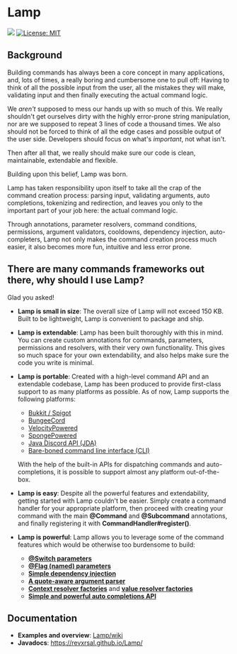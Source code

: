 # Lamp
[![](https://jitpack.io/v/Revxrsal/Lamp.svg)](https://jitpack.io/#Revxrsal/Lamp)
[![License: MIT](https://img.shields.io/badge/License-MIT-yellow.svg)](https://opensource.org/licenses/MIT)
## Background
Building commands has always been a core concept in many applications, and, lots of times, a really boring and cumbersome one to pull off: Having to think of all the possible input from the user, all the mistakes they will make, validating input and then finally executing the actual command logic. 

We *aren't* supposed to mess our hands up with so much of this. We really shouldn't get ourselves dirty with the highly error-prone string manipulation, nor are we supposed to repeat 3 lines of code a thousand times. We also should not be forced to think of all the edge cases and possible output of the user side. Developers should focus on what's *important*, not what isn't.

Then after all that, we really should make sure our code is clean, maintainable, extendable and flexible.

Building upon this belief, Lamp was born.

Lamp has taken responsibility upon itself to take all the crap of the command creation process: parsing input, validating arguments, auto completions, tokenizing and redirection, and leaves you only to the important part of your job here: the actual command logic.

Through annotations, parameter resolvers, command conditions, permissions, argument validators, cooldowns, dependency injection, auto-completers, Lamp not only makes the command creation process much easier, it also becomes more fun, intuitive and less error prone.

## There are many commands frameworks out there, why should I use Lamp?
Glad you asked!
- **Lamp is small in size**: The overall size of Lamp will not exceed 150 KB. Built to be lightweight, Lamp is convenient to package and ship.
- **Lamp is extendable**: Lamp has been built thoroughly with this in mind. You can create custom annotations for commands, parameters, permissions and resolvers, with their very own functionality. This gives so much space for your own extendability, and also helps make sure the code you write is minimal.
- **Lamp is portable**: Created with a high-level command API and an extendable codebase, Lamp has been produced to provide first-class support to as many platforms as possible. As of now, Lamp supports the following platforms:
    - [Bukkit / Spigot](bukkit)
    - [BungeeCord](bungee)
    - [VelocityPowered](velocity)
    - [SpongePowered](sponge)
    - [Java Discord API (JDA)](jda)
    - [Bare-boned command line interface (CLI)](cli)

   With the help of the built-in APIs for dispatching commands and auto-completions, it is possible to support almost any platform out-of-the-box.
- **Lamp is easy**: Despite all the powerful features and extendability, getting started with Lamp couldn't be easier. Simply create a command handler for your appropriate platform, then proceed with creating your command with the main **\@Command** and **\@Subcommand** annotations, and finally registering it with **CommandHandler#register()**.
- **Lamp is powerful**: Lamp allows you to leverage some of the command features which would be otherwise too burdensome to build:
   - **[@Switch parameters](common/src/main/java/revxrsal/commands/annotation/Switch.java)**
   - **[@Flag (named) parameters](common/src/main/java/revxrsal/commands/annotation/Flag.java)**
   - **[Simple dependency injection](common/src/main/java/revxrsal/commands/annotation/Dependency.java)**
   - **[A quote-aware argument parser](common/src/main/java/revxrsal/commands/command/ArgumentStack.java)**
   - **[Context resolver factories](common/src/main/java/revxrsal/commands/process/ContextResolverFactory.java)** and **[value resolver factories](common/src/main/java/revxrsal/commands/process/ValueResolverFactory.java)**
   - **[Simple and powerful auto completions API](common/src/main/java/revxrsal/commands/autocomplete/AutoCompleter.java)**

## Documentation
- **Examples and overview**: [Lamp/wiki](https://github.com/Revxrsal/Lamp/wiki)
- **Javadocs**: https://revxrsal.github.io/Lamp/
